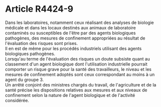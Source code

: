 # Article R4424-9

  
Dans les laboratoires, notamment ceux réalisant des analyses de biologie médicale et dans les locaux destinés aux animaux de laboratoire contaminés ou susceptibles de l'être par des agents biologiques pathogènes, des mesures de confinement appropriées au résultat de l'évaluation des risques sont prises.   
Il en est de même pour les procédés industriels utilisant des agents biologiques pathogènes.   
Lorsqu'au terme de l'évaluation des risques un doute subsiste quant au classement d'un agent biologique dont l'utilisation industrielle pourrait comporter un risque grave pour la santé des travailleurs, le niveau et les mesures de confinement adoptés sont ceux correspondant au moins à un agent du groupe 3.   
Un arrêté conjoint des ministres chargés du travail, de l'agriculture et de la santé précise les dispositions relatives aux mesures et aux niveaux de confinement selon la nature de l'agent biologique et de l'activité considérée.